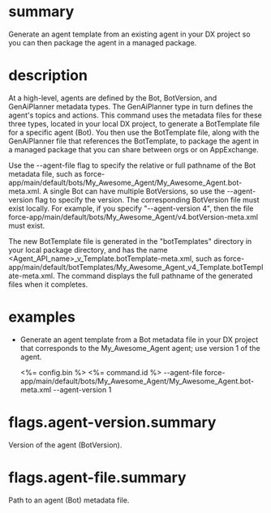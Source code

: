 # summary

Generate an agent template from an existing agent in your DX project so you can then package the agent in a managed package.

# description

At a high-level, agents are defined by the Bot, BotVersion, and GenAiPlanner metadata types. The GenAiPlanner type in turn defines the agent's topics and actions. This command uses the metadata files for these three types, located in your local DX project, to generate a BotTemplate file for a specific agent (Bot). You then use the BotTemplate file, along with the GenAiPlanner file that references the BotTemplate, to package the agent in a managed package that you can share between orgs or on AppExchange.

Use the --agent-file flag to specify the relative or full pathname of the Bot metadata file, such as force-app/main/default/bots/My_Awesome_Agent/My_Awesome_Agent.bot-meta.xml. A single Bot can have multiple BotVersions, so use the --agent-version flag to specify the version. The corresponding BotVersion file must exist locally. For example, if you specify "--agent-version 4", then the file force-app/main/default/bots/My_Awesome_Agent/v4.botVersion-meta.xml must exist.

The new BotTemplate file is generated in the "botTemplates" directory in your local package directory, and has the name <Agent_API_name>\_v<Version>\_Template.botTemplate-meta.xml, such as force-app/main/default/botTemplates/My_Awesome_Agent_v4_Template.botTemplate-meta.xml. The command displays the full pathname of the generated files when it completes.

# examples

- Generate an agent template from a Bot metadata file in your DX project that corresponds to the My_Awesome_Agent agent; use version 1 of the agent.

  <%= config.bin %> <%= command.id %> --agent-file force-app/main/default/bots/My_Awesome_Agent/My_Awesome_Agent.bot-meta.xml --agent-version 1

# flags.agent-version.summary

Version of the agent (BotVersion).

# flags.agent-file.summary

Path to an agent (Bot) metadata file.
